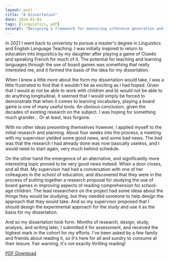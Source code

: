 ```yaml
---
layout: post
title: "A Dissertation"
date: 2024-01-01
tags: [linguistics, pdf] 
excerpt: "Designing a framework for measuring inference generation and communicative efficacy during board-game play."
---
```


In 2021 I went back to univeristy to pursue a master's degree in Linguistics and English Language Teaching. I was initially inspired to return to education into linguistics by my daughter after playing a game of Cluedo and speaking French for much of it. The potential for teaching and learning languages through the use of board games was something that really interested me, and it formed the basis of the idea for my dissertation.

When I knew a little more about the form my dissertation would take, I was a little frustrated to find that it wouldn't be as exciting as I had hoped. Given that I would a) not be able to work with children and b) would not be able to do anything longitudinal, it seemed that I would simply be forced to demonstrate that when it comes to learning vocabulary, playing a board game is one of many useful tools. An obvious conclusion, given the decades of existing research on the subject. I was hoping for something much grander... Or at least, less forgone.

With no other ideas presenting themselves however, I applied myself to the initial research and planning. About four weeks into the process, a meeting with my supervisor yielded some good news, and some bad news. The bad was that the research I had already done was now basically useless, and I would need to start again, very much behind schedule.

On the other hand the emergence of an alternative, and significantly more interesting topic proved to be very good news indeed. When a door closes, and all that. My supervisor had had a conversation with one of her colleagues in the school of education, and discovered that they were in the process of putting together a research proposal for studying the use of board games in improving aspects of reading comprehension for school-age children. The lead researchers on the project had some ideas about the things they would be studying, but they needed someone to help design the approach that they would take. And so my supervisor proposed that I should design the experimental approach for the study and use it as the basis for my dissertation. 

And so my dissertation took form. Months of research, design, study, analysis, and writing later, I submitted it for assessment, and received the highest mark in the cohort for my efforts. I've been asked by a few family and friends about reading it, so it's here for all and sundry to consume at their leisure. Fair warning, it's not exactly thrilling reading!

[PDF Download](https://beod.co.uk/assets/pdf/dissertation.pdf).
